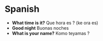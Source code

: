# Spanish

* **What time is it?** Que hora es ? (ke ora es)
* **Good night** Buonas noches 
* **What is your name?** Komo teyamas ?
